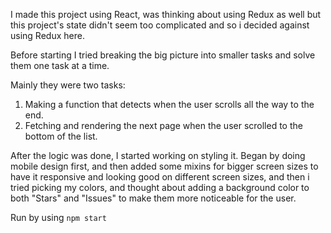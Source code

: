 I made this project using React, was thinking about using Redux as well but this project's state didn't seem too complicated
and so i decided against using Redux here.

Before starting I tried breaking the big picture into smaller tasks and solve them one task at a time.

Mainly they were two tasks:
1. Making a function that detects when the user scrolls all the way to the end.
1. Fetching and rendering the next page when the user scrolled to the bottom of the list.

After the logic was done, I started working on styling it. Began by doing mobile design first, and then
added some mixins for bigger screen sizes to have it responsive and looking good on different screen sizes,
and then i tried picking my colors, and thought about adding a background color to both "Stars" and "Issues"
to make them more noticeable for the user.

Run by using ```npm start```
